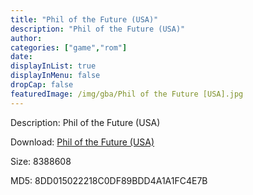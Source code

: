 ```yaml
---
title: "Phil of the Future (USA)"
description: "Phil of the Future (USA)"
author: 
categories: ["game","rom"]
date: 
displayInList: true
displayInMenu: false
dropCap: false
featuredImage: /img/gba/Phil of the Future [USA].jpg
---
```


Description: Phil of the Future (USA)

Download: <a style="text-decoration:underline;" href="https://mega.nz/#!LaYSxaIS!VYaY8f1yjAlWfCRZfLT2bzghkmegjmCiGeOKe-lutRM" target = "_blank" rel = "nofollow" > Phil of the Future (USA)</a>

Size: 8388608

MD5: 8DD015022218C0DF89BDD4A1A1FC4E7B

